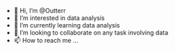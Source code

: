 - 👋 Hi, I’m @Outterr
- 👀 I’m interested in data analysis
- 🌱 I’m currently learning data analysis
- 💞️ I’m looking to collaborate on any task involving data
- 📫 How to reach me ...

<!---
Outterr/Outterr is a ✨ special ✨ repository because its `README.md` (this file) appears on your GitHub profile.
You can click the Preview link to take a look at your changes.
--->
